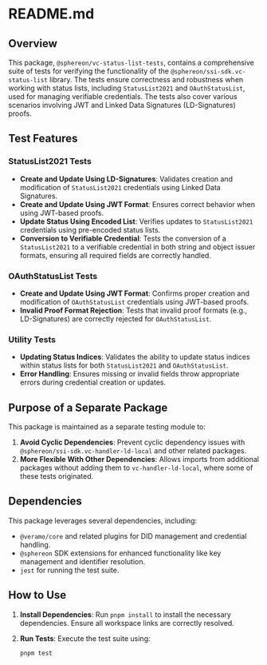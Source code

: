 # README.md

## Overview

This package, `@sphereon/vc-status-list-tests`, contains a comprehensive suite of tests for verifying the functionality of the `@sphereon/ssi-sdk.vc-status-list` library. The tests ensure correctness and robustness when working with status lists, including `StatusList2021` and `OAuthStatusList`, used for managing verifiable credentials. The tests also cover various scenarios involving JWT and Linked Data Signatures (LD-Signatures) proofs.

## Test Features

### StatusList2021 Tests
- **Create and Update Using LD-Signatures**: Validates creation and modification of `StatusList2021` credentials using Linked Data Signatures.
- **Create and Update Using JWT Format**: Ensures correct behavior when using JWT-based proofs.
- **Update Status Using Encoded List**: Verifies updates to `StatusList2021` credentials using pre-encoded status lists.
- **Conversion to Verifiable Credential**: Tests the conversion of a `StatusList2021` to a verifiable credential in both string and object issuer formats, ensuring all required fields are correctly handled.

### OAuthStatusList Tests
- **Create and Update Using JWT Format**: Confirms proper creation and modification of `OAuthStatusList` credentials using JWT-based proofs.
- **Invalid Proof Format Rejection**: Tests that invalid proof formats (e.g., LD-Signatures) are correctly rejected for `OAuthStatusList`.

### Utility Tests
- **Updating Status Indices**: Validates the ability to update status indices within status lists for both `StatusList2021` and `OAuthStatusList`.
- **Error Handling**: Ensures missing or invalid fields throw appropriate errors during credential creation or updates.

## Purpose of a Separate Package

This package is maintained as a separate testing module to:
1. **Avoid Cyclic Dependencies**: Prevent cyclic dependency issues with `@sphereon/ssi-sdk.vc-handler-ld-local` and other related packages.
2. **More Flexible With Other Dependencies**: Allows imports from additional packages without adding them to `vc-handler-ld-local`, where some of these tests originated.
## Dependencies

This package leverages several dependencies, including:
- `@veramo/core` and related plugins for DID management and credential handling.
- `@sphereon` SDK extensions for enhanced functionality like key management and identifier resolution.
- `jest` for running the test suite.

## How to Use

1. **Install Dependencies**:
   Run `pnpm install` to install the necessary dependencies. Ensure all workspace links are correctly resolved.

2. **Run Tests**:
   Execute the test suite using:
   ```bash
   pnpm test
